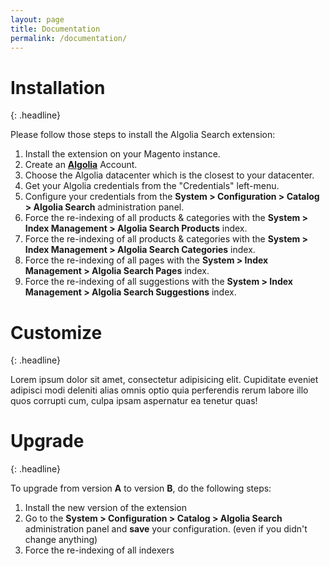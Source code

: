 ```yaml
---
layout: page
title: Documentation
permalink: /documentation/
---
```


# Installation
{: .headline}

Please follow those steps to install the Algolia Search extension:

 1. Install the extension on your Magento instance.
 1. Create an **[Algolia](https://www.algolia.com)** Account.
 1. Choose the Algolia datacenter which is the closest to your datacenter.
 1. Get your Algolia credentials from the "Credentials" left-menu.
 1. Configure your credentials from the **System > Configuration > Catalog > Algolia Search** administration panel.
 1. Force the re-indexing of all products & categories with the **System > Index Management > Algolia Search Products** index.
 1. Force the re-indexing of all products & categories with the **System > Index Management > Algolia Search Categories** index.
 1. Force the re-indexing of all pages with the **System > Index Management > Algolia Search Pages** index.
 1. Force the re-indexing of all suggestions with the **System > Index Management > Algolia Search Suggestions** index.

<div class="spacer100"></div>

# Customize
{: .headline}

Lorem ipsum dolor sit amet, consectetur adipisicing elit. Cupiditate eveniet adipisci modi deleniti alias omnis optio quia perferendis rerum labore illo quos corrupti cum, culpa ipsam aspernatur ea tenetur quas!

<div class="spacer100"></div>

# Upgrade
{: .headline}

To upgrade from version **A** to version **B**, do the following steps:

 1. Install the new version of the extension
 1. Go to the **System > Configuration > Catalog > Algolia Search** administration panel and **save** your configuration. (even if you didn't change anything)
 1. Force the re-indexing of all indexers
